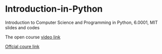 # Introduction-in-Python
Introduction to Computer Science and Programming in Python, 6.0001, MIT slides and codes

The open course [video link](https://youtu.be/ytpJdnlu9ug?list=PLUl4u3cNGP63WbdFxL8giv4yhgdMGaZNA)

[Offcial coure link](https://ocw.mit.edu/courses/electrical-engineering-and-computer-science/6-0001-introduction-to-computer-science-and-programming-in-python-fall-2016/)
